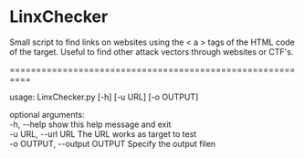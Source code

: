 # LinxChecker

Small script to find links on websites using the < a > tags of the HTML code of the target. Useful to find other attack vectors through websites or CTF's.

==========================================================

usage: LinxChecker.py [-h] [-u URL] [-o OUTPUT]

optional arguments:\
  -h, --help            show this help message and exit\
  -u URL, --url URL     The URL works as target to test\
  -o OUTPUT, --output OUTPUT
                        Specify the output filen

